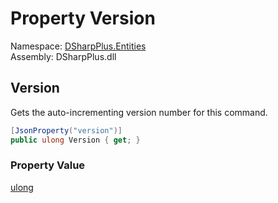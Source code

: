 # Property Version

Namespace: [DSharpPlus.Entities](DSharpPlus.Entities.md)  
Assembly: DSharpPlus.dll

## <a id="DSharpPlus_Entities_DiscordApplicationCommand_Version"></a>Version

Gets the auto-incrementing version number for this command.

```csharp
[JsonProperty("version")]
public ulong Version { get; }
```

### Property Value

[ulong](https://learn.microsoft.com/dotnet/api/system.uint64)

